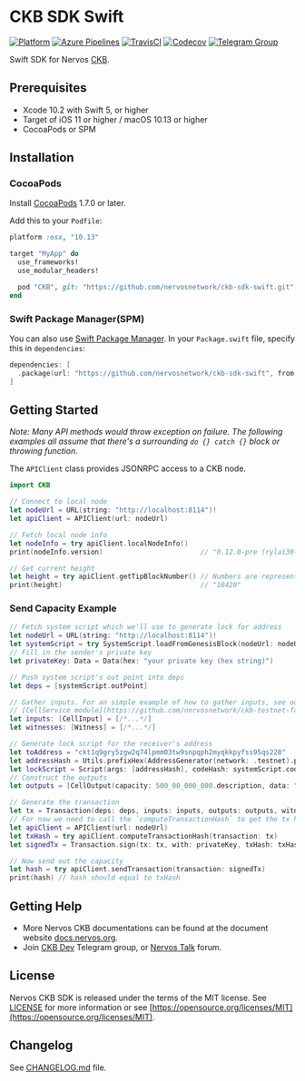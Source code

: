 # CKB SDK Swift

[![Platform](https://img.shields.io/badge/Platforms-iOS%20%7C%20macOS%20%7C%20Linux-4e4e4e.svg?colorA=28a745)](#installation)
[![Azure Pipelines](https://dev.azure.com/nervosnetwork/ckb-sdk-swift/_apis/build/status/nervosnetwork.ckb-sdk-swift?branchName=develop)](https://dev.azure.com/nervosnetwork/ckb-sdk-swift/_build/latest?definitionId=7&branchName=develop)
[![TravisCI](https://travis-ci.com/nervosnetwork/ckb-sdk-swift.svg?branch=develop)](https://travis-ci.com/nervosnetwork/ckb-sdk-swift)
[![Codecov](https://codecov.io/gh/nervosnetwork/ckb-sdk-swift/branch/master/graph/badge.svg)](https://codecov.io/gh/nervosnetwork/ckb-sdk-swift/branch/master)
[![Telegram Group](https://cdn.rawgit.com/Patrolavia/telegram-badge/8fe3382b/chat.svg)](https://t.me/nervos_ckb_dev)

Swift SDK for Nervos [CKB](https://github.com/nervosnetwork/ckb).

## Prerequisites

* Xcode 10.2 with Swift 5, or higher
* Target of iOS 11 or higher / macOS 10.13 or higher
* CocoaPods or SPM

## Installation

### CocoaPods

Install [CocoaPods](http://cocoapods.org/?q=cryptoSwift) 1.7.0 or later.

Add this to your `Podfile`:

```ruby
platform :osx, "10.13"

target "MyApp" do
  use_frameworks!
  use_modular_headers!

  pod "CKB", git: "https://github.com/nervosnetwork/ckb-sdk-swift.git", tag: "v0.13.0"
end
```

### Swift Package Manager(SPM)

You can also use [Swift Package Manager](https://swift.org/package-manager/). In your `Package.swift` file, specify this in `dependencies`:

```swift
dependencies: [
  .package(url: "https://github.com/nervosnetwork/ckb-sdk-swift", from: "0.13.0")
]
```

## Getting Started

*Note: Many API methods would throw exception on failure. The following examples all assume that there's a surrounding `do {} catch {}` block or throwing function.*

The `APIClient` class provides JSONRPC access to a CKB node.

```swift
import CKB

// Connect to local node
let nodeUrl = URL(string: "http://localhost:8114")!
let apiClient = APIClient(url: nodeUrl)

// Fetch local node info
let nodeInfo = try apiClient.localNodeInfo()
print(nodeInfo.version)                        // "0.12.0-pre (rylai30-1-g3e765560 2019-05-16)"

// Get current height
let height = try apiClient.getTipBlockNumber() // Numbers are represented as strings
print(height)                                  // "10420"
```

### Send Capacity Example

```swift
// Fetch system script which we'll use to generate lock for address
let nodeUrl = URL(string: "http://localhost:8114")!
let systemScript = try SystemScript.loadFromGenesisBlock(nodeUrl: nodeUrl)
// Fill in the sender's private key
let privateKey: Data = Data(hex: "your private key (hex string)")

// Push system script's out point into deps
let deps = [systemScript.outPoint]

// Gather inputs. For an simple example of how to gather inputs, see our Testnet Faucet's
// [CellService module](https://github.com/nervosnetwork/ckb-testnet-faucet/blob/68205ac338fa3ea3a3f007d8485c15de52cb3abd/faucet-server/Sources/App/Services/CellService.swift#L30-L48).
let inputs: [CellInput] = [/*...*/]
let witnesses: [Witness] = [/*...*/]

// Generate lock script for the receiver's address
let toAddress = "ckt1q9gry5zgw2q74lpmm03tw9snpqph2myqkkpyfss95qs228"
let addressHash = Utils.prefixHex(AddressGenerator(network: .testnet).publicKeyHash(for: toAddress)!) // "0x7281eafc3bdbe2b716130803756c80b58244c205"
let lockScript = Script(args: [addressHash], codeHash: systemScript.codeHash)
// Construct the outputs
let outputs = [CellOutput(capacity: 500_00_000_000.description, data: "0x", lock: lockScript, type: nil)]

// Generate the transaction
let tx = Transaction(deps: deps, inputs: inputs, outputs: outputs, witnesses: witnesses)
// For now we need to call the `computeTransactionHash` to get the tx hash
let apiClient = APIClient(url: nodeUrl)
let txHash = try apiClient.computeTransactionHash(transaction: tx)
let signedTx = Transaction.sign(tx: tx, with: privateKey, txHash: txHash)

// Now send out the capacity
let hash = try apiClient.sendTransaction(transaction: signedTx)
print(hash) // hash should equal to txHash
```

## Getting Help

* More Nervos CKB documentations can be found at the document website [docs.nervos.org](https://docs.nervos.org).
* Join [CKB Dev](https://t.me/nervos_ckb_dev) Telegram group, or [Nervos Talk](https://talk.nervos.org/) forum.

## License

Nervos CKB SDK is released under the terms of the MIT license. See [LICENSE](LICENSE) for more information or see [https://opensource.org/licenses/MIT](https://opensource.org/licenses/MIT).

## Changelog

See [CHANGELOG.md](CHANGELOG.md) file.
